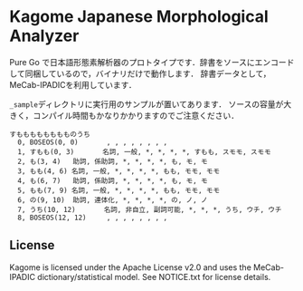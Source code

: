 Kagome Japanese Morphological Analyzer
===

Pure Go で日本語形態素解析器のプロトタイプです．辞書をソースにエンコードして同梱しているので，バイナリだけで動作します．
辞書データとして，MeCab-IPADICを利用しています．

`_sample`ディレクトリに実行用のサンプルが置いてあります．
ソースの容量が大きく，コンパイル時間もかなりかかりますのでご注意ください．

```
すもももももももものうち
  0, BOSEOS(0, 0)       , , , , , , , ,
  1, すもも(0, 3)       名詞, 一般, *, *, *, *, すもも, スモモ, スモモ
  2, も(3, 4)   助詞, 係助詞, *, *, *, *, も, モ, モ
  3, もも(4, 6) 名詞, 一般, *, *, *, *, もも, モモ, モモ
  4, も(6, 7)   助詞, 係助詞, *, *, *, *, も, モ, モ
  5, もも(7, 9) 名詞, 一般, *, *, *, *, もも, モモ, モモ
  6, の(9, 10)  助詞, 連体化, *, *, *, *, の, ノ, ノ
  7, うち(10, 12)       名詞, 非自立, 副詞可能, *, *, *, うち, ウチ, ウチ
  8, BOSEOS(12, 12)     , , , , , , , ,
```
License
---
Kagome is licensed under the Apache License v2.0 and uses the MeCab-IPADIC dictionary/statistical model. See NOTICE.txt for license details. 
